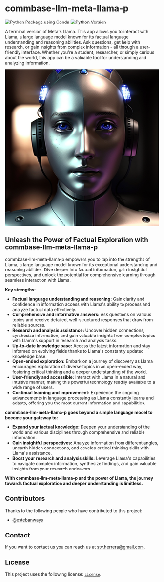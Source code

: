 # commbase-llm-meta-llama-p

[![Python Package using Conda](https://github.com/mydroidandi/commbase/actions/workflows/python-package-conda.yml/badge.svg)](https://github.com/mydroidandi/commbase/actions/workflows/python-package-conda.yml)
[![Python Version](https://img.shields.io/badge/Python-3.10%20%7C%203.11%20%7C%203.12-blue)](https://img.shields.io/badge/python-3.10%20%7C%203.11%20%7C%203.12-blue)

A terminal version of Meta's Llama. This app allows you to interact with Llama, a large language model known for its factual language understanding and reasoning abilities. Ask questions, get help with research, or gain insights from complex information - all through a user-friendly interface. Whether you're a student, researcher, or simply curious about the world, this app can be a valuable tool for understanding and analyzing information.

<img alt="commbase-llm-meta-llama-p" src="commbase-llm-meta-llama-p.jpg?raw=true" width="512" height="512" />

## Unleash the Power of Factual Exploration with commbase-llm-meta-llama-p

commbase-llm-meta-llama-p empowers you to tap into the strengths of Llama, a large language model known for its exceptional understanding and reasoning abilities. Dive deeper into factual information, gain insightful perspectives, and unlock the potential for comprehensive learning through seamless interaction with Llama.

**Key strengths:**

* **Factual language understanding and reasoning:** Gain clarity and confidence in information access with Llama's ability to process and analyze factual data effectively.
* **Comprehensive and informative answers:** Ask questions on various topics and receive detailed, well-structured responses that draw from reliable sources.
* **Research and analysis assistance:** Uncover hidden connections, synthesize information, and gain valuable insights from complex topics with Llama's support in research and analysis tasks.
* **Up-to-date knowledge base:** Access the latest information and stay informed on evolving fields thanks to Llama's constantly updated knowledge base.
* **Open-ended exploration:** Embark on a journey of discovery as Llama encourages exploration of diverse topics in an open-ended way, fostering critical thinking and a deeper understanding of the world.
* **User-friendly and accessible:** Interact with Llama in a natural and intuitive manner, making this powerful technology readily available to a wide range of users.
* **Continual learning and improvement:** Experience the ongoing advancements in language processing as Llama constantly learns and adapts, offering you the most current information and capabilities.

**commbase-llm-meta-llama-p goes beyond a simple language model to become your gateway to:**

* **Expand your factual knowledge:** Deepen your understanding of the world and various disciplines through comprehensive and reliable information.
* **Gain insightful perspectives:** Analyze information from different angles, unearth hidden connections, and develop critical thinking skills with Llama's assistance.
* **Boost your research and analysis skills:** Leverage Llama's capabilities to navigate complex information, synthesize findings, and gain valuable insights from your research endeavors.

**With commbase-llm-meta-llama-p and the power of Llama, the journey towards factual exploration and deeper understanding is limitless.**

## Contributors

Thanks to the following people who have contributed to this project:

* [@estebanways](https://github.com/estebanways)

## Contact

If you want to contact us you can reach us at <stv.herrera@gmail.com>.

## License

This project uses the following license: [`License`](./COPYING).
